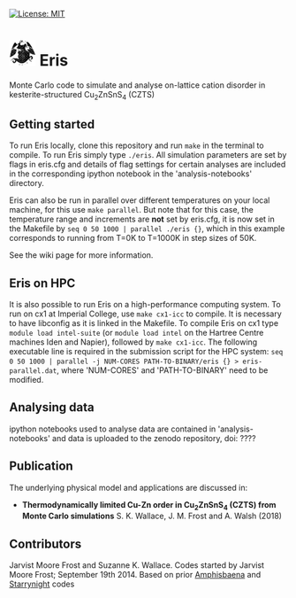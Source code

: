 [![License: MIT](https://img.shields.io/badge/License-MIT-yellow.svg)](https://opensource.org/licenses/MIT)

# <img src="https://github.com/WMD-group/Eris/blob/master/eris.jpg" width="48"> Eris
Monte Carlo code to simulate and analyse on-lattice cation disorder in kesterite-structured Cu<sub>2</sub>ZnSnS<sub>4</sub> (CZTS)

## Getting started
To run Eris locally, clone this repository and run `make` in the terminal to compile. 
To run Eris simply type `./eris`. All simulation parameters are set by flags in eris.cfg and details of flag settings for certain analyses are included in the corresponding ipython notebook in the 'analysis-notebooks' directory.

Eris can also be run in parallel over different temperatures on your local machine, for this use `make parallel`. But note that for this case, the temperature range and increments are **not** set by eris.cfg, it is now set in the Makefile by `seq 0 50 1000 | parallel ./eris {}`, which in this example corresponds to running from T=0K to T=1000K in step sizes of 50K.

See the wiki page for more information.

## Eris on HPC
It is also possible to run Eris on a high-performance computing system. 
To run on cx1 at Imperial College, use `make cx1-icc` to compile. It is necessary to have libconfig as it is linked in the Makefile. To compile Eris on cx1 type `module load intel-suite` (or `module load intel` on the Hartree Centre machines Iden and Napier), followed by `make cx1-icc`. The following executable line is required in the submission script for the HPC system: `seq 0 50 1000 | parallel -j NUM-CORES PATH-TO-BINARY/eris {} > eris-parallel.dat`, where 'NUM-CORES' and 'PATH-TO-BINARY' need to be modified.

## Analysing data
ipython notebooks used to analyse data are contained in 'analysis-notebooks' and data is uploaded to the zenodo repository, doi: ????

## Publication

The underlying physical model and applications are discussed in:

* **Thermodynamically limited Cu-Zn order in Cu<sub>2</sub>ZnSnS<sub>4</sub> (CZTS) from Monte Carlo simulations**  S. K. Wallace, J. M. Frost and A. Walsh (2018)

## Contributors
Jarvist Moore Frost and Suzanne K. Wallace. Codes started by Jarvist Moore Frost; September 19th 2014. Based on prior [Amphisbaena](https://github.com/jarvist/Amphisbaena) and [Starrynight](https://github.com/WMD-group/StarryNight) codes
